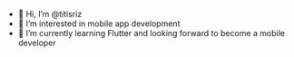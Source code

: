 - 👋 Hi, I’m @titisriz
- 👀 I’m interested in mobile app development
- 🌱 I’m currently learning Flutter and looking forward to become a mobile developer

<!---
titisriz/titisriz is a ✨ special ✨ repository because its `README.md` (this file) appears on your GitHub profile.
You can click the Preview link to take a look at your changes.
--->
